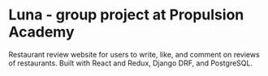 # Luna - group project at Propulsion Academy

Restaurant review website for users to write, like, and comment on reviews of restaurants. Built with React and Redux, Django DRF, and PostgreSQL.
